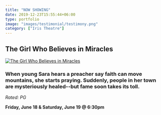 ```yaml
---
title: "NOW SHOWING"
date: 2019-12-23T15:55:44+06:00
type: portfolio
image: "images/testimonial/testimony.png"
category: ["Iris Theatre"]
---
```


## The Girl Who Believes in Miracles

[![The Girl Who Believes in Miracles](https://img.youtube.com/vi/aH6b6P18D34/0.jpg)](https://www.youtube.com/watch?v=aH6b6P18D34)

### When young Sara hears a preacher say faith can move mountains, she starts praying. Suddenly, people in her town are mysteriously healed--but fame soon takes its toll.

_Rated: PG_

**Friday, June 18 & Saturday, June 19 @ 6:30pm**

